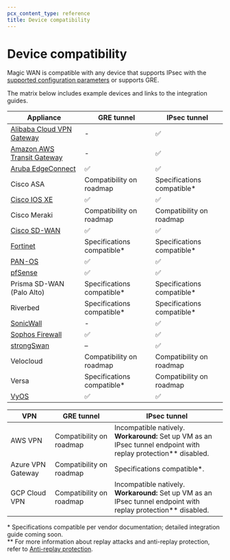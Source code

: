 ```yaml
---
pcx_content_type: reference
title: Device compatibility
---
```


# Device compatibility

Magic WAN is compatible with any device that supports IPsec with the [supported configuration parameters](/magic-wan/reference/tunnels/#supported-configuration-parameters) or supports GRE.

The matrix below includes example devices and links to the integration guides.

Appliance                                                           | GRE tunnel                 | IPsec tunnel
--------------------------------------------------------------      | -------------------------- | ---
[Alibaba Cloud VPN Gateway](/magic-wan/third-party/alibaba-cloud/)  | -                          | ✅
[Amazon AWS Transit Gateway](/magic-wan/third-party/aws/)           | -                          | ✅
[Aruba EdgeConnect](/magic-wan/third-party/aruba-edgeconnect/)      | ✅                          | ✅
Cisco ASA                                                           | Compatibility on roadmap    | Specifications compatible*
[Cisco IOS XE](/magic-wan/third-party/cisco-ios-xe/)                | ✅                          | ✅
Cisco Meraki                                                        | Compatibility on roadmap    | Compatibility on roadmap
[Cisco SD-WAN](/magic-wan/third-party/viptela/)                     | ✅                          | ✅
[Fortinet](/magic-wan/third-party/fortinet/)                        | Specifications compatible*  | Specifications compatible*
[PAN-OS](/magic-wan/third-party/palo-alto/)                         | ✅                          | ✅
[pfSense](/magic-wan/third-party/pfsense/)                          | ✅                          | ✅
Prisma SD-WAN (Palo Alto)                                           | Specifications compatible*  | Specifications compatible*
Riverbed                                                            | Specifications compatible*  | Specifications compatible*
[SonicWall](/magic-wan/third-party/sonicwall/)                      | -                           | ✅
[Sophos Firewall](/magic-wan/third-party/sophos-firewall/)          | ✅                          | ✅
[strongSwan](/magic-wan/third-party/strongswan/)                    | –                           | ✅
Velocloud                                                           | Compatibility on roadmap    | Compatibility on roadmap
Versa                                                               | Specifications compatible*  | Compatibility on roadmap
[VyOS](/magic-wan/third-party/vyos/)                                | ✅                          | ✅

VPN               | GRE tunnel                  | IPsec tunnel 
------------------|-----------------------------|---------------
AWS VPN           | Compatibility on roadmap    | Incompatible natively.</br> **Workaround:** Set up VM as an IPsec tunnel endpoint with replay protection** disabled.
Azure VPN Gateway | Compatibility on roadmap    | Specifications compatible*.
GCP Cloud VPN     | Compatibility on roadmap    | Incompatible natively. </br> **Workaround:** Set up VM as an IPsec tunnel endpoint with replay protection** disabled.


\* Specifications compatible per vendor documentation; detailed integration guide coming soon.</br>
\** For more information about replay attacks and anti-replay protection, refer to [Anti-replay protection](/magic-wan/reference/anti-replay-protection/).
